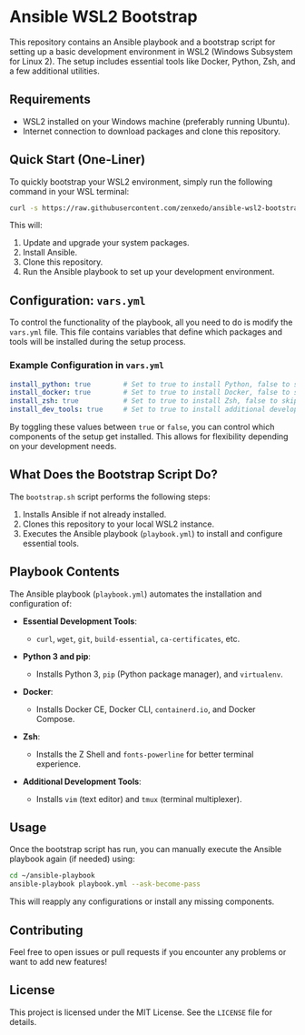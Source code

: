 # Ansible WSL2 Bootstrap

This repository contains an Ansible playbook and a bootstrap script for setting up a basic development environment in WSL2 (Windows Subsystem for Linux 2). The setup includes essential tools like Docker, Python, Zsh, and a few additional utilities.

## Requirements

- WSL2 installed on your Windows machine (preferably running Ubuntu).
- Internet connection to download packages and clone this repository.

## Quick Start (One-Liner)

To quickly bootstrap your WSL2 environment, simply run the following command in your WSL terminal:

```bash
curl -s https://raw.githubusercontent.com/zenxedo/ansible-wsl2-bootstrap/master/bootstrap.sh -o bootstrap.sh && sudo chmod +x bootstrap.sh && sudo ./bootstrap.sh
```

This will:

1. Update and upgrade your system packages.
2. Install Ansible.
3. Clone this repository.
4. Run the Ansible playbook to set up your development environment.

## Configuration: `vars.yml`

To control the functionality of the playbook, all you need to do is modify the `vars.yml` file. This file contains variables that define which packages and tools will be installed during the setup process.

### Example Configuration in `vars.yml`

```yaml
install_python: true        # Set to true to install Python, false to skip
install_docker: true        # Set to true to install Docker, false to skip
install_zsh: true           # Set to true to install Zsh, false to skip
install_dev_tools: true     # Set to true to install additional development tools
```

By toggling these values between `true` or `false`, you can control which components of the setup get installed. This allows for flexibility depending on your development needs.

## What Does the Bootstrap Script Do?

The `bootstrap.sh` script performs the following steps:

1. Installs Ansible if not already installed.
2. Clones this repository to your local WSL2 instance.
3. Executes the Ansible playbook (`playbook.yml`) to install and configure essential tools.

## Playbook Contents

The Ansible playbook (`playbook.yml`) automates the installation and configuration of:

- **Essential Development Tools**: 
  - `curl`, `wget`, `git`, `build-essential`, `ca-certificates`, etc.
  
- **Python 3 and pip**:
  - Installs Python 3, `pip` (Python package manager), and `virtualenv`.

- **Docker**:
  - Installs Docker CE, Docker CLI, `containerd.io`, and Docker Compose.

- **Zsh**:
  - Installs the Z Shell and `fonts-powerline` for better terminal experience.

- **Additional Development Tools**:
  - Installs `vim` (text editor) and `tmux` (terminal multiplexer).

## Usage

Once the bootstrap script has run, you can manually execute the Ansible playbook again (if needed) using:

```bash
cd ~/ansible-playbook
ansible-playbook playbook.yml --ask-become-pass
```

This will reapply any configurations or install any missing components.

## Contributing

Feel free to open issues or pull requests if you encounter any problems or want to add new features!

## License

This project is licensed under the MIT License. See the `LICENSE` file for details.
